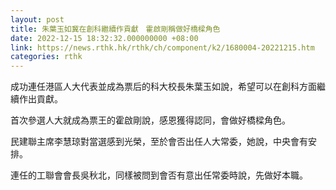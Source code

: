 ```yaml
---
layout: post
title: 朱葉玉如冀在創科繼續作貢獻　霍啟剛稱做好橋樑角色
date: 2022-12-15 18:32:32.000000000 +08:00
link: https://news.rthk.hk/rthk/ch/component/k2/1680004-20221215.htm
categories: rthk
---
```


成功連任港區人大代表並成為票后的科大校長朱葉玉如說，希望可以在創科方面繼續作出貢獻。

首次參選人大就成為票王的霍啟剛說，感恩獲得認同，會做好橋樑角色。

民建聯主席李慧琼對當選感到光榮，至於會否出任人大常委，她說，中央會有安排。

連任的工聯會會長吳秋北，同樣被問到會否有意出任常委時說，先做好本職。
